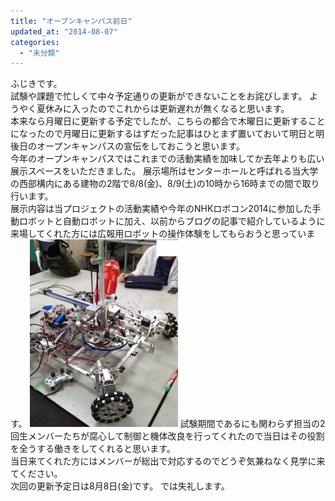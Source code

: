 ```yaml
---
title: "オープンキャンパス前日"
updated_at: "2014-08-07"
categories: 
  - "未分類"
---
```


ふじきです。  
試験や課題で忙しくて中々予定通りの更新ができないことをお詫びします。 ようやく夏休みに入ったのでこれからは更新遅れが無くなると思います。  
本来なら月曜日に更新する予定でしたが、こちらの都合で木曜日に更新することになったので月曜日に更新するはずだった記事はひとまず置いておいて明日と明後日のオープンキャンパスの宣伝をしておこうと思います。  
今年のオープンキャンパスではこれまでの活動実績を加味してか去年よりも広い展示スペースをいただきました。 展示場所はセンターホールと呼ばれる当大学の西部構内にある建物の2階で8/8(金)、8/9(土)の10時から16時までの間で取り行います。  
展示内容は当プロジェクトの活動実績や今年のNHKロボコン2014に参加した手動ロボットと自動ロボットに加え、以前からブログの記事で紹介しているように来場してくれた方には広報用ロボットの操作体験をしてもらおうと思っています。 [![広報4](images/db4288d7b676645b2fd474bef8a04604-237x300.jpg)](http://www.fortefibre.net/blog/wp-content/uploads/2014/07/db4288d7b676645b2fd474bef8a04604.jpg) 試験期間であるにも関わらず担当の2回生メンバーたちが腐心して制御と機体改良を行ってくれたので当日はその役割を全うする働きをしてくれると思います。  
当日来てくれた方にはメンバーが総出で対応するのでどうぞ気兼ねなく見学に来てください。  
次回の更新予定日は8月8日(金)です。 では失礼します。
